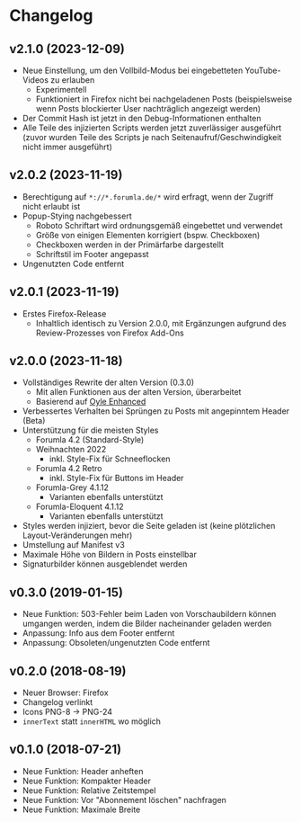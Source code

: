 # Changelog

## v2.1.0 (2023-12-09)

* Neue Einstellung, um den Vollbild-Modus bei eingebetteten YouTube-Videos zu erlauben
  * Experimentell
  * Funktioniert in Firefox nicht bei nachgeladenen Posts (beispielsweise wenn Posts blockierter User nachträglich angezeigt werden)
* Der Commit Hash ist jetzt in den Debug-Informationen enthalten
* Alle Teile des injizierten Scripts werden jetzt zuverlässiger ausgeführt (zuvor wurden Teile des Scripts je nach Seitenaufruf/Geschwindigkeit nicht immer ausgeführt)

## v2.0.2 (2023-11-19)

* Berechtigung auf `*://*.forumla.de/*` wird erfragt, wenn der Zugriff nicht erlaubt ist
* Popup-Stying nachgebessert
  * Roboto Schriftart wird ordnungsgemäß eingebettet und verwendet
  * Größe von einigen Elementen korrigiert (bspw. Checkboxen)
  * Checkboxen werden in der Primärfarbe dargestellt
  * Schriftstil im Footer angepasst
* Ungenutzten Code entfernt

## v2.0.1 (2023-11-19)

* Erstes Firefox-Release
  * Inhaltlich identisch zu Version 2.0.0, mit Ergänzungen aufgrund des Review-Prozesses von Firefox Add-Ons

## v2.0.0 (2023-11-18)

* Vollständiges Rewrite der alten Version (0.3.0)
  * Mit allen Funktionen aus der alten Version, überarbeitet
  * Basierend auf [Oyle Enhanced](https://github.com/C0Nd3Mnd/oyle-enhanced)
* Verbessertes Verhalten bei Sprüngen zu Posts mit angepinntem Header (Beta)
* Unterstützung für die meisten Styles
  * Forumla 4.2 (Standard-Style)
  * Weihnachten 2022
    * inkl. Style-Fix für Schneeflocken
  * Forumla 4.2 Retro
    * inkl. Style-Fix für Buttons im Header
  * Forumla-Grey 4.1.12
    * Varianten ebenfalls unterstützt
  * Forumla-Eloquent 4.1.12
    * Varianten ebenfalls unterstützt
* Styles werden injiziert, bevor die Seite geladen ist (keine plötzlichen Layout-Veränderungen mehr)
* Umstellung auf Manifest v3
* Maximale Höhe von Bildern in Posts einstellbar
* Signaturbilder können ausgeblendet werden

## v0.3.0 (2019-01-15)

* Neue Funktion: 503-Fehler beim Laden von Vorschaubildern können umgangen werden, indem die Bilder nacheinander geladen werden
* Anpassung: Info aus dem Footer entfernt
* Anpassung: Obsoleten/ungenutzten Code entfernt

## v0.2.0 (2018-08-19)

* Neuer Browser: Firefox
* Changelog verlinkt
* Icons PNG-8 -> PNG-24
* `innerText` statt `innerHTML` wo möglich

## v0.1.0 (2018-07-21)

* Neue Funktion: Header anheften
* Neue Funktion: Kompakter Header
* Neue Funktion: Relative Zeitstempel
* Neue Funktion: Vor "Abonnement löschen" nachfragen
* Neue Funktion: Maximale Breite
